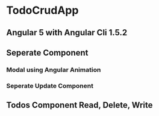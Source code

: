 
# TodoCrudApp

## Angular 5 with Angular Cli 1.5.2
## Seperate Component
### Modal using Angular Animation
### Seperate Update Component

## Todos Component Read, Delete, Write
##
